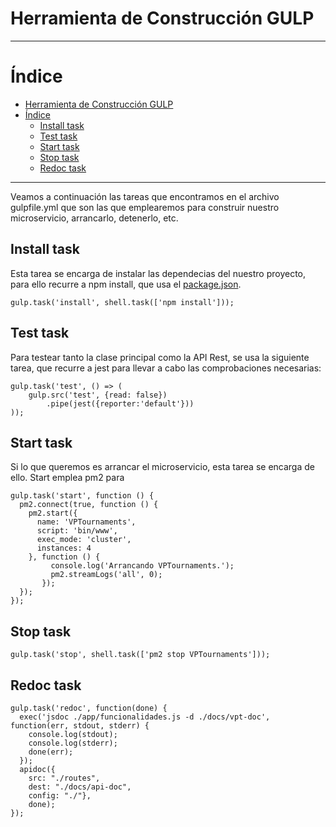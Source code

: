 # Herramienta de Construcción GULP

___________________________________

Índice
======
<!--ts-->
- [Herramienta de Construcción GULP](#herramienta-de-construcci%c3%b3n-gulp)
- [Índice](#%c3%8dndice)
  - [Install task](#install-task)
  - [Test task](#test-task)
  - [Start task](#start-task)
  - [Stop task](#stop-task)
  - [Redoc task](#redoc-task)
<!--te-->

__________________________________________

Veamos a continuación las tareas que encontramos en el archivo gulpfile.yml que son las que emplearemos para construir nuestro microservicio, arrancarlo, detenerlo, etc.

## Install task

Esta tarea se encarga de instalar las dependecias del nuestro proyecto, para ello recurre a npm install, que usa el [package.json](https://github.com/pramartinez/IV_project/blob/master/docs/construction_tool.md).

    gulp.task('install', shell.task(['npm install']));

## Test task

Para testear tanto la clase principal como la API Rest, se usa la siguiente tarea, que recurre a jest para llevar a cabo las comprobaciones necesarias:

    gulp.task('test', () => (
        gulp.src('test', {read: false})
            .pipe(jest({reporter:'default'}))
    ));

## Start task

Si lo que queremos es arrancar el microservicio, esta tarea se encarga de ello. Start emplea pm2 para 

    gulp.task('start', function () {
      pm2.connect(true, function () {
        pm2.start({
          name: 'VPTournaments',
          script: 'bin/www',
          exec_mode: 'cluster',
          instances: 4
        }, function () {
             console.log('Arrancando VPTournaments.');
             pm2.streamLogs('all', 0);
           });
      });
    });

## Stop task

    gulp.task('stop', shell.task(['pm2 stop VPTournaments']));

## Redoc task

    gulp.task('redoc', function(done) {
      exec('jsdoc ./app/funcionalidades.js -d ./docs/vpt-doc', function(err, stdout, stderr) {
        console.log(stdout);
        console.log(stderr);
        done(err);
      });
      apidoc({
        src: "./routes",
        dest: "./docs/api-doc",
        config: "./"}, 
        done);
    });
